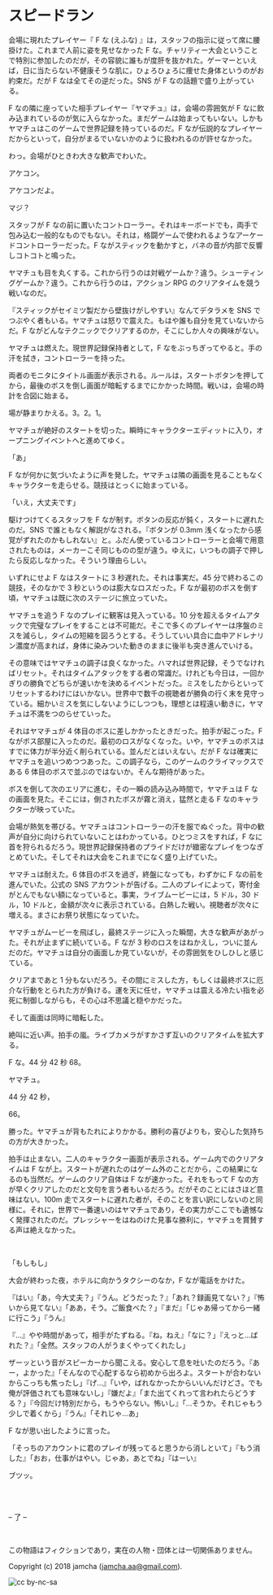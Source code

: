 

# スピードラン

会場に現れたプレイヤー『 F な (えふな) 』は，スタッフの指示に従って席に腰掛けた。これまで人前に姿を見せなかった F な。チャリティー大会ということで特別に参加したのだが，その容貌に誰もが度肝を抜かれた。ゲーマーといえば，日に当たらない不健康そうな肌に，ひょろひょろに痩せた身体というのがお約束だ。だが F なは全てその逆だった。SNS が F なの話題で盛り上がっている。  

F なの隣に座っていた相手プレイヤー『ヤマチュ』は，会場の雰囲気が F なに飲み込まれているのが気に入らなかった。まだゲームは始まってもいない。しかもヤマチュはこのゲームで世界記録を持っているのだ。F なが伝説的なプレイヤーだからといって，自分がまるでいないかのように扱われるのが許せなかった。  

わっ。会場がひときわ大きな歓声でわいた。  

アケコン。  

アケコンだよ。  

マジ？  

スタッフが F なの前に置いたコントローラー。それはキーボードでも，両手で包み込む一般的なものでもない。それは，格闘ゲームで使われるようなアーケードコントローラーだった。F ながスティックを動かすと，バネの音が内部で反響しコトコトと鳴った。  

ヤマチュも目を丸くする。これから行うのは対戦ゲームか？違う。シューティングゲームか？違う。これから行うのは，アクション RPG のクリアタイムを競う戦いなのだ。  

『スティックがセイミツ製だから壁抜けがしやすい』なんてデタラメを SNS でつぶやく者もいる。ヤマチュは怒りで震えた。もはや誰も自分を見ていないからだ。F ながどんなテクニックでクリアするのか，そこにしか人々の興味がない。  

ヤマチュは燃えた。現世界記録保持者として，F なをぶっちぎってやると。手の汗を拭き，コントローラーを持った。  

両者のモニタにタイトル画面が表示される。ルールは，スタートボタンを押してから，最後のボスを倒し画面が暗転するまでにかかった時間。戦いは，会場の時計を合図に始まる。  

場が静まりかえる。3。2。1。  

ヤマチュが絶好のスタートを切った。瞬時にキャラクターエディットに入り，オープニングイベントへと進めてゆく。  

「あ」  

F なが何かに気づいたように声を発した。ヤマチュは隣の画面を見ることもなくキャラクターを走らせる。競技はとっくに始まっている。  

「いえ，大丈夫です」  

駆けつけてくるスタッフを F なが制す。ボタンの反応が鈍く，スタートに遅れたのだ。SNS で誰ともなく解説がなされる。『ボタンが 0.3mm 浅くなったから感覚がずれたのかもしれない』と。ふだん使っているコントローラーと会場で用意されたものは，メーカーこそ同じものの型が違う。ゆえに，いつもの調子で押したら反応しなかった。そういう理由らしい。  

いずれにせよ F なはスタートに 3 秒遅れた。それは事実だ。45 分で終わるこの競技，そのなかで 3 秒というのは膨大なロスだった。F なが最初のボスを倒す頃，ヤマチュは既に次のステージに旅立っていた。  

ヤマチュを追う F なのプレイに観客は見入っている。10 分を超えるタイムアタックで完璧なプレイをすることは不可能だ。そこで多くのプレイヤーは序盤のミスを減らし，タイムの短縮を図ろうとする。そうしていい具合に血中アドレナリン濃度が高まれば，身体に染みついた動きのままに後半も突き進んでいける。  

その意味ではヤマチュの調子は良くなかった。ハマれば世界記録，そうでなければリセット。それはタイムアタックをする者の常識だ。けれども今日は，一回かぎりの勝負でどちらが速いかを決めるイベントだった。ミスをしたからといってリセットするわけにはいかない。世界中で数千の視聴者が勝負の行く末を見守っている。細かいミスを気にしないようにしつつも，理想とは程遠い動きに，ヤマチュは不満をつのらせていった。  

それはヤマチュが 4 体目のボスに差しかかったときだった。拍手が起こった。F ながボス部屋に入ったのだ。最初のロスがなくなった。いや，ヤマチュのボスはすでに体力が半分近く削られている。並んだとはいえない。だが F なは確実にヤマチュを追いつめつつあった。この調子なら，このゲームのクライマックスである 6 体目のボスで並ぶのではないか。そんな期待があった。  

ボスを倒して次のエリアに進む，その一瞬の読み込み時間で，ヤマチュは F なの画面を見た。そこには，倒されたボスが霧と消え，猛然と走る F なのキャラクターが映っていた。  

会場が熱気を帯びる。ヤマチュはコントローラーの汗を服でぬぐった。背中の歓声が自分に向けられていないことはわかっている。ひとつミスをすれば，F なに首を狩られるだろう。現世界記録保持者のプライドだけが緻密なプレイをつなぎとめていた。そしてそれは大会をこれまでになく盛り上げていた。  

ヤマチュは耐えた。6 体目のボスを過ぎ，終盤になっても，わずかに F なの前を進んでいた。公式の SNS アカウントが告げる。二人のプレイによって，寄付金がとんでもない額になっていると。事実，ライブムービーには，5 ドル，30 ドル，10 ドルと，金額が次々に表示されている。白熱した戦い。視聴者が次々に増える。まさにお祭り状態になっていた。  

ヤマチュがムービーを飛ばし，最終ステージに入った瞬間，大きな歓声があがった。それが止まずに続いている。F なが 3 秒のロスをはねかえし，ついに並んだのだ。ヤマチュは自分の画面しか見ていないが，その雰囲気をひしひしと感じている。  

クリアまであと 1 分もないだろう。その間にミスした方，もしくは最終ボスに厄介な行動をとられた方が負ける。運を天に任せ，ヤマチュは震える冷たい指を必死に制御しながらも，その心は不思議と穏やかだった。  

そして画面は同時に暗転した。  

絶叫に近い声。拍手の嵐。ライブカメラがすかさず互いのクリアタイムを拡大する。  

F な。44 分 42 秒 68。  

ヤマチュ。  

44 分 42 秒，  

66。  

勝った。ヤマチュが背もたれによりかかる。勝利の喜びよりも，安心した気持ちの方が大きかった。  

拍手は止まない。二人のキャラクター画面が表示される。ゲーム内でのクリアタイムは F なが上。スタートが遅れたのはゲーム外のことだから，この結果になるのも当然だ。ゲームのクリア自体は F なが速かった。それをもって F なの方が早くクリアしたのだと文句を言う者もいるだろう。だがそのことにはさほど意味はない。100m 走でスタートに遅れた者が，そのことを言い訳にしないのと同様に。それに，世界で一番速いのはヤマチュであり，その実力がここでも遺憾なく発揮されたのだ。プレッシャーをはねのけた見事な勝利に，ヤマチュを賞賛する声は絶えなかった。  

<br>  

「もしもし」  

大会が終わった夜，ホテルに向かうタクシーのなか，F なが電話をかけた。  

『はい』「あ，今大丈夫？」『うん。どうだった？』「あれ？録画見てない？」『怖いから見てない』「ああ，そう。ご飯食べた？」『まだ』「じゃあ帰ってから一緒に行こう」『うん』  

『…』やや時間があって，相手がたずねる。『ね，ねえ』「なに？」『えっと…ばれた？』「全然。スタッフの人がうまくやってくれたし」  

ザーッという音がスピーカーから聞こえる。安心して息を吐いたのだろう。『あー，よかった』「そんなので心配するなら初めから出ろよ。スタートが合わないからこっちも焦ったし」『げ…』「いや，ばれなかったからいいんだけどさ。でも俺が評価されても意味ないし」『嫌だよ』「また出てくれって言われたらどうする？」『今回だけ特別だから，もうやらない。怖いし』「…そうか。それじゃもう少しで着くから」『うん』「それじゃ…あ」  

F なが思い出したように言った。  

「そっちのアカウントに君のプレイが残ってると思うから消しといて」『もう消した』「おお，仕事がはやい。じゃあ，あとでね」『はーい』  

ブツッ。  

<br>  
<br>  

&#x2013; 了 &#x2013;  

<br>  

この物語はフィクションであり，実在の人物・団体とは一切関係ありません。  

Copyright (c) 2018 jamcha (jamcha.aa@gmail.com).  

![cc by-nc-sa](https://i.creativecommons.org/l/by-nc-sa/4.0/88x31.png)  


